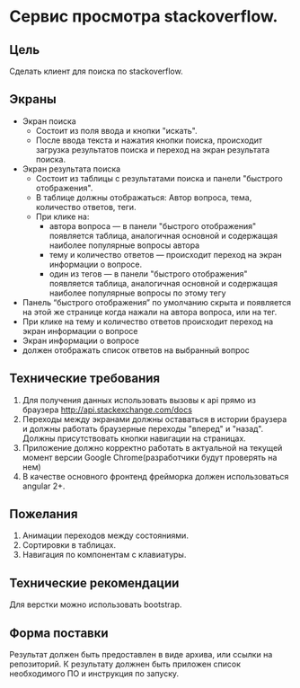 # Сервис просмотра stackoverflow. 
## Цель
Сделать клиент для поиска по stackoverflow.
## Экраны
* Экран поиска
  * Состоит из поля ввода и кнопки "искать". 
  * После ввода текста и нажатия кнопки поиска, происходит загрузка результатов поиска и переход на экран результата поиска. 
* Экран результата поиска
  * Состоит из таблицы с результатами поиска и панели "быстрого отображения".
  * В таблице должны отображаться: Автор вопроса, тема, количество ответов, теги.
  * При клике на:
    * автора вопроса — в панели "быстрого отображения" появляется таблица, аналогичная основной и содержащая наиболее популярные вопросы автора
    * тему и количество ответов — происходит переход на экран информации о вопросе. 
    * один из тегов — в панели "быстрого отображения" появляется таблица, аналогичная основной и содержащая наиболее популярные вопросы по этому тегу
* Панель “быстрого отображения” по умолчанию скрыта и появляется на этой же странице когда нажали на автора вопроса, или на тег.
* При клике на тему и количество ответов происходит переход на экран информации о вопросе 
* Экран информации о вопросе
* должен отображать список ответов на выбранный вопрос
## Технические требования 
1. Для получения данных использовать вызовы к api прямо из браузера http://api.stackexchange.com/docs 
2. Переходы между экранами должны оставаться в истории браузера и должны работать браузерные переходы "вперед" и "назад". Должны присутствовать кнопки навигации на страницах. 
3. Приложение должно корректно работать в актуальной на текущей момент версии Google Chrome(разработчики будут проверять на нем) 
4. В качестве основного фронтенд фрейморка должен использоваться angular 2+.
## Пожелания 
1. Анимации переходов между состояниями. 
2. Сортировки в таблицах. 
3. Навигация по компонентам с клавиатуры.
## Технические рекомендации 
Для верстки можно использовать bootstrap.

## Форма поставки
Результат должен быть предоставлен в виде архива, или ссылки на репозиторий. К результату должнен быть приложен список необходимого ПО и инструкция по запуску.